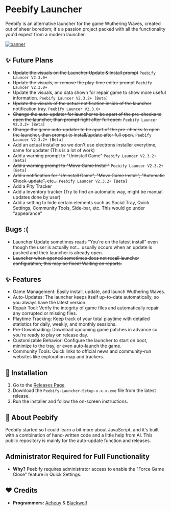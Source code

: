 # Peebify Launcher
Peebify is an alternative launcher for the game Wuthering Waves, created out of sheer boredom; it's a passion project packed with all the functionality you'd expect from a modern launcher.

<a href="https://ibb.co/2T1s6Sd"><img src="https://i.ibb.co/sZd6PCq/banner.png" alt="banner" border="0"></a>
## ✨ Future Plans
- ~~Update the visuals on the Launcher Update & Install prompt~~ `Peebify Launcer V2.3.0+`
- ~~Update the visuals, or remove the play-time editor prompt~~ `Peebify Launcer V2.3.0+`
- Update the visuals, and data shown for repair game to show more useful information. `Peebify Launcer V2.3.2+ [Beta]`
- ~~Update the visuals of the actual notification inside of the launcher notification tray.~~ `Peebify Launcer V2.3.0+`
- ~~Change the auto-updater for launcher to be apart of the pre-checks to open the launcher, than prompt right after full open.~~ `Peebify Launcer V2.3.2+ [Beta]`
- ~~Change the game auto-updater to be apart of the pre-checks to open the launcher, than prompt to install/update after full open.~~ `Peebify Launcer V2.3.2+ [Beta]`
- Add an actual installer so we don't use electrons installer everytime, same for updater (This is a lot of work)
- ~~Add a warning prompt to "Uninstall Game"~~ `Peebify Launcer V2.3.2+ [Beta]`
- ~~Add a warning prompt to "Move Game Install"~~ `Peebify Launcer V2.3.2+ [Beta]`
- ~~Add a notification for "Uninstall Game", "Move Game Install", "Automatic Check-update", etc...~~ `Peebify Launcer V2.3.2+ [Beta]`
- Add a Pity Tracker
- Add a Inventory tracker (Try to find an automatic way, might be manual updates done by user)
- Add a setting to hide certain elements such as Social Tray, Quick Settings, Community Tools, Side-bar, etc. This would go under "appearance"
## Bugs :(
- Launcher Update sometimes reads "You're on the latest install" even though the user is actually not... usually occurs when an update is pushed and their launcher is already open.
- ~~Launcher when opened sometimes does not recall launcher configuration, this may be fixed! Waiting on reports.~~
## ✨ Features
- Game Management: Easily install, update, and launch Wuthering Waves.
- Auto-Updates: The launcher keeps itself up-to-date automatically, so you always have the latest version.
- Repair Tool: Verify the integrity of game files and automatically repair any corrupted or missing files.
- Playtime Tracking: Keep track of your total playtime with detailed statistics for daily, weekly, and monthly sessions.
- Pre-Downloading: Download upcoming game patches in advance so you're ready to play on release day.
- Customizable Behavior: Configure the launcher to start on boot, minimize to the tray, or even auto-launch the game.
- Community Tools: Quick links to official news and community-run websites like exploration map and trackers.
## 🚀 Installation
1. Go to the [Releases Page](https://github.com/Cheu3172/Peebify_Launcher/releases).
2. Download the `Peebify-Launcher-Setup-x.x.x.exe` file from the latest release.
3. Run the installer and follow the on-screen instructions.
## 📖 About Peebify
Peebify started so I could learn a bit more about JavaScript, and it's built with a combination of hand-written code and a little help from AI. This public repository is mainly for the auto-update function and releases.
## Administrator Required for Full Functionality
- **Why?** Peebify requires administrator access to enable the "Force Game Close" feature in Quick Settings.
## ❤️ Credits
- **Programmers:** [Acheuy](https://github.com/Cheu3172) & [Blackwolf](https://github.com/blackwolf660)
